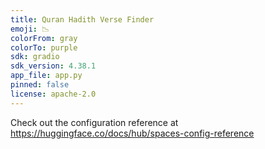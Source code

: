 ```yaml
---
title: Quran Hadith Verse Finder
emoji: 📉
colorFrom: gray
colorTo: purple
sdk: gradio
sdk_version: 4.38.1
app_file: app.py
pinned: false
license: apache-2.0
---
```


Check out the configuration reference at https://huggingface.co/docs/hub/spaces-config-reference
